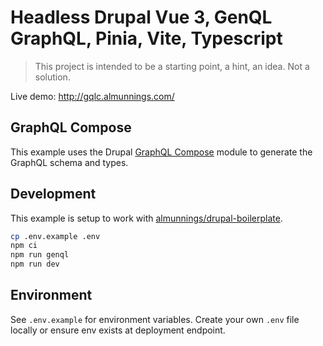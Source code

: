 # Headless Drupal Vue 3, GenQL GraphQL, Pinia, Vite, Typescript

> This project is intended to be a starting point, a hint, an idea. Not a solution.

Live demo: http://gqlc.almunnings.com/

## GraphQL Compose

This example uses the Drupal [GraphQL Compose](https://www.drupal.org/project/graphql_compose) module to generate the GraphQL schema and types.

## Development

This example is setup to work with [almunnings/drupal-boilerplate](https://github.com/almunnings/drupal-boilerplate).

```bash
cp .env.example .env
npm ci
npm run genql
npm run dev
```

## Environment

See `.env.example` for environment variables. Create your own `.env` file locally or ensure env exists at deployment endpoint.
